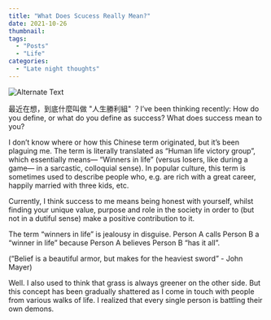 ```yaml
---
title: "What Does Scucess Really Mean?"
date: 2021-10-26
thumbnail:
tags:
  - "Posts"
  - "Life"
categories:
  - "Late night thoughts"
---
```


![Alternate Text](/img/taitung.jpg)

最近在想，到底什麼叫做 "人生勝利組" ？I’ve been thinking recently: How do you define, or what do you define as success? What does success mean to you?

I don’t know where or how this Chinese term originated, but it’s been plaguing me. The term is literally translated as “Human life victory group”, which essentially means— “Winners in life” (versus losers, like during a game— in a sarcastic, colloquial sense). In popular culture, this term is sometimes used to describe people who, e.g. are rich with a great career, happily married with three kids, etc.

Currently, I think success to me means being honest with yourself, whilst finding your unique value, purpose and role in the society in order to (but not in a dutiful sense) make a positive contribution to it.

The term “winners in life” is jealousy in disguise. Person A calls Person B a “winner in life” because Person A believes Person B “has it all”.

(“Belief is a beautiful armor, but makes for the heaviest sword” - John Mayer)

Well. I also used to think that grass is always greener on the other side. But this concept has been gradually shattered as I come in touch with people from various walks of life. I realized that every single person is battling their own demons.